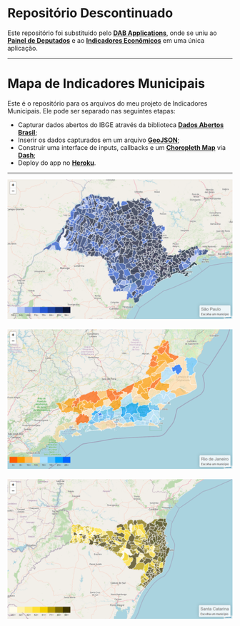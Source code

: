 # Repositório Descontinuado

Este repositório foi substituido pelo **[DAB Applications](https://github.com/GusFurtado/DAB-Apps)**, onde se uniu ao **[Painel de Deputados](https://github.com/GusFurtado/PainelDeputados)** e ao **[Indicadores Econômicos](https://github.com/GusFurtado/IndicadoresEconomicos)** em uma única aplicação.

---

# **Mapa de Indicadores Municipais**

Este é o repositório para os arquivos do meu projeto de Indicadores Municipais. Ele pode ser separado nas seguintes etapas:

- Capturar dados abertos do IBGE através da biblioteca **[Dados Abertos Brasil](https://www.gustavofurtado.com/dab.html)**;
- Inserir os dados capturados em um arquivo **[GeoJSON](https://github.com/tbrugz/geodata-br)**;
- Construir uma interface de inputs, callbacks e um **[Choropleth Map](https://www.mapbox.com/)** via **[Dash](https://github.com/plotly/dash)**;
- Deploy do app no **[Heroku](https://mapa-indicadores-municipais.herokuapp.com/)**.

---

<div align="center">
	<p style="margin-bottom: 20px">
		<img src="https://raw.githubusercontent.com/GusFurtado/IndicadoresMunicipais/master/assets/screenshot_sp.png">
	</p>
	<p style="margin-bottom: 20px">
		<img src="https://raw.githubusercontent.com/GusFurtado/IndicadoresMunicipais/master/assets/screenshot_rj.png">
	</p>
	<p>
		<img src="https://raw.githubusercontent.com/GusFurtado/IndicadoresMunicipais/master/assets/screenshot_sc.png">
	</p>
</div>